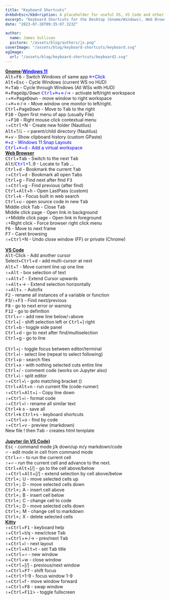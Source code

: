 ```yaml
---
title: "Keyboard Shortcuts"
d<kbd>Esc</kbd>ription: A placeholder for useful OS, VS Code and other keyboard shortcuts
excerpt: "Keyboard Shortcuts for the Desktop (Gnome/Windows), Web Browsers, and VS Code"
date: "2023-07-28T09:35:07.323Z"

author:
  name: James Sullivan
  picture: "/assets/blog/authors/js.png"
coverImage: "/assets/blog/keyboard-shortcuts/keyboard.svg"
ogImage:
  url: "/assets/blog/keyboard-shortcuts/keyboard2.svg"
---
```



<div class="grid-container">
<div style="">
<div class="l-font-size">
  <a href="https://help.gnome.org/users/gnome-help/s<kbd>Tab</kbd>le/shell-keyboard-shortcuts.html.en"><b>Gnome</b></a>/<a href="https://www.customguide.com/cheat-sheet/windows-11-quick-reference.pdf"><span style="color:Blue;font-weight: bold;">Windows 11</span></a>
</div>
<kbd>Alt</kbd>+<kbd>F6</kbd> - Switch Windows of same app  <span style="color:Blue;"><kbd>⌘</kbd>+Click</span><br>
<kbd>Alt</kbd>+<kbd>Esc</kbd> - Cycle Windows (current WS no HUD)<br>
<kbd>⌘</kbd>+<kbd>Tab</kbd> - Cycle through Windows (All WSs with HUD)<br>
<kbd>⌘</kbd>+<kbd>PageUp/Down</kbd> <span style="color:Blue;"><kbd>Ctrl</kbd>+<kbd>⌘</kbd>+←/→</span> - activate left/right workspace &nbsp;<br>
<kbd>⇧</kbd>+<kbd>⌘</kbd>+<kbd>PageDown</kbd> - move window to right workspace<br>
<kbd>⇧</kbd>+<kbd>⌘</kbd>+←/→ - Move window one monitor to left/right.<br>
<kbd>Ctrl</kbd>+<kbd>PageDown</kbd> - Move to <kbd>Tab</kbd> to the right<br>
<kbd>F10</kbd> - Open first menu of app (usually File)<br>
<kbd>⇧</kbd>+<kbd>F10</kbd> - Right mouse click contextual menu<br>
<kbd>⇧</kbd>+<kbd>Ctrl</kbd>+N - Create new folder (Nautilus)<br>
<kbd>Alt</kbd>+￪/￬ - <kbd>⏎</kbd> parent/child directory (Nautilus)<br>
<kbd>⌘</kbd>+v - Show clipboard history (custom GPaste)<br>
<span style="color:Blue;"><kbd>⌘</kbd>+z</span> - <span style="color:Blue;">Windows 11 Snap Layouts</span><br>
<span style="color:Blue;"><kbd>Ctrl</kbd>+<kbd>⌘</kbd>+d</span> - <span style="color:Blue;">Add a virtual workspace</span><br>
</div>
<div style="">
<div class="l-font-size">
   <a href="https://www.minitool.com/news/keyboard-shortcuts-for-all-web-browsers.html" style="font-weight: bold;">Web Browser</a>
</div>
<kbd>Ctrl</kbd>+<kbd>Tab</kbd> - Switch to the next <kbd>Tab</kbd><br>
<kbd>Alt</kbd>/<span style="color:Blue;"><kbd>Ctrl</kbd></span>+1..9 - Locate to <kbd>Tab</kbd> ...<br>
<kbd>Ctrl</kbd>+d - Bookmark the current <kbd>Tab</kbd><br>
<kbd>⇧</kbd>+<kbd>Ctrl</kbd>+d - Bookmark all open <kbd>Tab</kbd>s<br>
<kbd>Ctrl</kbd>+g - Find next after find <kbd>F3</kbd><br>
<kbd>⇧</kbd>+<kbd>Ctrl</kbd>+g - Find previous (after find)<br>
<kbd>Ctrl</kbd>+<kbd>Alt</kbd>+h - Open LastPass (custom)<br>
<kbd>Ctrl</kbd>+k - Focus built in web search<br>
<kbd>Ctrl</kbd>+u - open source code in new <kbd>Tab</kbd><br>
Middle click <kbd>Tab</kbd> - Close <kbd>Tab</kbd><br>
Middle click page - Open link in background<br>
<kbd>⇧</kbd>+Middle click page - Open link in foreground<br>
<kbd>⇧</kbd>+Right click - Force browser right click menu<br>
<kbd>F6</kbd> - Move to next frame<br>
<kbd>F7</kbd> - Caret browsing<br>
<kbd>⇧</kbd>+<kbd>Ctrl</kbd>+N - Undo close window (FF) or private (Chrome)<br>
</div>
</div>
<br>  

<div class="grid-container">
<div style="">
<div class="l-font-size">
   <a href="https://code.visualstudio.com/shortcuts/keyboard-shortcuts-linux.pdf" style="font-weight:bold;">VS Code</a>
</div>
<kbd>Alt</kbd>-Click - Add another cursor<br>
Select+<kbd>Ctrl</kbd>+d - add multi-cursor at next<br>
<kbd>Alt</kbd>+￪ - Move current line up one line<br>
<kbd>⇧</kbd>+<kbd>Alt</kbd> - box selection of text<br>
<kbd>⇧</kbd>+<kbd>Alt</kbd>+￪ - Extend Cursor upwards<br>
<kbd>⇧</kbd>+<kbd>Alt</kbd>+→ - Extend selection horizontally<br>
<kbd>⇧</kbd>+<kbd>Alt</kbd>+. - Autofix<br>
<kbd>F2</kbd> - rename all instances of a variable or function<br>
<kbd>F3</kbd>/<kbd>⇧</kbd>+<kbd>F3</kbd> - Find next/previous<br>
<kbd>F8</kbd> - go to next error or warning<br>
<kbd>F12</kbd> - go to definition<br>
<kbd>Ctrl</kbd>+<kbd>⏎</kbd> - add new line below/<kbd>⇧</kbd>above<br>
<kbd>Ctrl</kbd>+[ - shift selection left or <kbd>Ctrl</kbd>+] right<br>
<kbd>Ctrl</kbd>+b - toggle side panel<br>
<kbd>Ctrl</kbd>+d - go to next after find/multiselection<br>
<kbd>Ctrl</kbd>+g - go to line<br>
</div>
<div style="">
<div class="l-font-size">
  &nbsp;
</div>
<kbd>Ctrl</kbd>+j - toggle focus between editor/terminal<br>
<kbd>Ctrl</kbd>+l - select line (repeat to select following)<br>
<kbd>Ctrl</kbd>+p - search files<br>
<kbd>Ctrl</kbd>+x - with nothing selected cuts entire line<br>
<kbd>Ctrl</kbd>+/ - comment code (works on Jupyter also)<br>
<kbd>Ctrl</kbd>+\ - split editor<br>
<kbd>⇧</kbd>+<kbd>Ctrl</kbd>+\ - goto matching bracket ()<br>
<kbd>Ctrl</kbd>+<kbd>Alt</kbd>+n - run current file (code-runner)<br>
<kbd>⇧</kbd>+<kbd>Ctrl</kbd>+<kbd>Alt</kbd>+￬ - Copy line down<br>
<kbd>⇧</kbd>+<kbd>Ctrl</kbd>+i - format code<br>
<kbd>⇧</kbd>+<kbd>Ctrl</kbd>+l - rename all similar text<br>
<kbd>Ctrl+k</kbd> s - save all<br>
<kbd>Ctrl+k</kbd> <kbd>Ctrl+s</kbd> - keyboard shortcuts<br>
<kbd>⇧</kbd>+<kbd>Ctrl</kbd>+o - find by code<br>
<kbd>⇧</kbd>+<kbd>Ctrl</kbd>+v - preview (markdown)<br>
New file ! then <kbd>Tab</kbd> - creates html template<br>     
</div>
</div>
<br>

<div class="grid-container">
<div style="">
<div class="l-font-size">
   <a href="https://code.visualstudio.com/docs/python/jupyter-support-py#_additional-commands-and-keyboard-shortcuts" style="font-weight:bold;">Jupyter (in VS Code)</a>
</div>
<kbd>Esc</kbd> - command mode j/k down/up  m/y markdown/code<br>
<kbd>⏎</kbd> - edit mode in cell from command mode<br>
<kbd>Ctrl</kbd>+<kbd>⏎</kbd> - to run the current cell<br>
<kbd>⇧</kbd>+<kbd>⏎</kbd> - run the current cell and advance to the next.<br>
<kbd>Ctrl</kbd>+<kbd>Alt</kbd>+[/] - go to the cell above/below<br>
<kbd>⇧</kbd>+<kbd>Ctrl</kbd>+<kbd>Alt</kbd>+[/] - extend selection by cell above/below<br>
<kbd>Ctrl+;</kbd> U - move selected cells up<br>
<kbd>Ctrl+;</kbd> D - move selected cells down<br>
<kbd>Ctrl+;</kbd> A - insert cell above<br>
<kbd>Ctrl+;</kbd> B - insert cell below<br>
<kbd>Ctrl+;</kbd> C - change cell to code<br>
<kbd>Ctrl+;</kbd> D - move selected cells down<br>
<kbd>Ctrl+;</kbd> M - change cell to markdown<br>
<kbd>Ctrl+;</kbd> X - delete selected cells<br>
</div>
<div style="">
<div class="l-font-size">
   <a href="https://sw.kovidgoyal.net/kitty/overview/" style="font-weight: bold;">Kitty</a>
</div>
<kbd>⇧</kbd>+<kbd>Ctrl</kbd>+<kbd>F1</kbd> - keyboard help<br>
<kbd>⇧</kbd>+<kbd>Ctrl</kbd>+t/q - new/close <kbd>Tab</kbd><br>
<kbd>⇧</kbd>+<kbd>Ctrl</kbd>+←/→ - prev/next <kbd>Tab</kbd><br>
<kbd>⇧</kbd>+<kbd>Ctrl</kbd>+l - next layout<br>
<kbd>⇧</kbd>+<kbd>Ctrl</kbd>+<kbd>Alt</kbd>+t - set <kbd>Tab</kbd> title<br>
<kbd>⇧</kbd>+<kbd>Ctrl</kbd>+<kbd>⏎</kbd> - new window<br>
<kbd>⇧</kbd>+<kbd>Ctrl</kbd>+w - close window<br>
<kbd>⇧</kbd>+<kbd>Ctrl</kbd>+[/] - previous/next window<br>
<kbd>⇧</kbd>+<kbd>Ctrl</kbd>+<kbd>F7</kbd> - shift focus<br>
<kbd>⇧</kbd>+<kbd>Ctrl</kbd>+1-9 - focus window 1-9<br>
<kbd>⇧</kbd>+<kbd>Ctrl</kbd>+f - move window forward<br>
<kbd>⇧</kbd>+<kbd>Ctrl</kbd>+<kbd>F8</kbd> - swap window<br>
<kbd>⇧</kbd>+<kbd>Ctrl</kbd>+<kbd>F11</kbd>> - toggle fullscreen<br>    
</div>
</div>
<br>